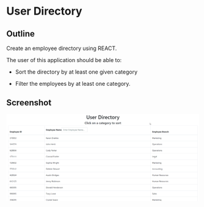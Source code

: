 # User Directory

## Outline

Create an employee directory using REACT.

The user of this application should be able to:

* Sort the directory by at least one given category

* Filter the employees by at least one category.

## Screenshot

   ![Result](./direct.gif)
